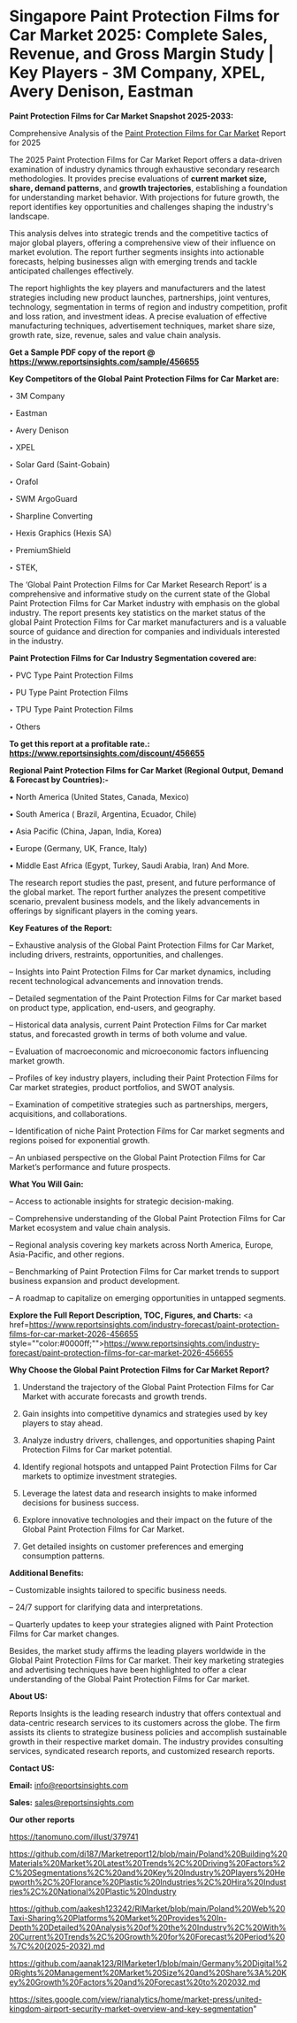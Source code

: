 # Singapore Paint Protection Films for Car Market 2025: Complete Sales, Revenue, and Gross Margin Study | Key Players - 3M Company, XPEL, Avery Denison, Eastman

<strong>Paint Protection Films for Car Market Snapshot 2025-2033:</strong>

Comprehensive Analysis of the <a href=https://www.reportsinsights.com/sample/456655>Paint Protection Films for Car Market</a> Report for 2025

The 2025 Paint Protection Films for Car Market Report offers a data-driven examination of industry dynamics through exhaustive secondary research methodologies. It provides precise evaluations of <strong>current market size, share, demand patterns</strong>, and <strong>growth trajectories</strong>, establishing a foundation for understanding market behavior. With projections for future growth, the report identifies key opportunities and challenges shaping the industry's landscape.

This analysis delves into strategic trends and the competitive tactics of major global players, offering a comprehensive view of their influence on market evolution. The report further segments insights into actionable forecasts, helping businesses align with emerging trends and tackle anticipated challenges effectively.

The report highlights the key players and manufacturers and the latest strategies including new product launches, partnerships, joint ventures, technology, segmentation in terms of region and industry competition, profit and loss ration, and investment ideas. A precise evaluation of effective manufacturing techniques, advertisement techniques, market share size, growth rate, size, revenue, sales and value chain analysis.

<strong>Get a Sample PDF copy of the report @ <a href=https://www.reportsinsights.com/sample/456655 style=color:#0000ff;>https://www.reportsinsights.com/sample/456655</a></strong>

<strong>Key Competitors of the Global Paint Protection Films for Car Market are:</strong>

‣ 3M Company

‣ Eastman

‣ Avery Denison

‣ XPEL

‣ Solar Gard (Saint-Gobain)

‣ Orafol

‣ SWM ArgoGuard

‣ Sharpline Converting

‣ Hexis Graphics (Hexis SA)

‣ PremiumShield

‣ STEK,

The ‘Global Paint Protection Films for Car Market Research Report’ is a comprehensive and informative study on the current state of the Global Paint Protection Films for Car Market industry with emphasis on the global industry. The report presents key statistics on the market status of the global Paint Protection Films for Car market manufacturers and is a valuable source of guidance and direction for companies and individuals interested in the industry.

<strong>Paint Protection Films for Car Industry Segmentation covered are:</strong>

‣ PVC Type Paint Protection Films

‣ PU Type Paint Protection Films

‣ TPU Type Paint Protection Films

‣ Others

<strong>To get this report at a profitable rate.: <a href=https://www.reportsinsights.com/discount/456655 style=color:#0000ff;>https://www.reportsinsights.com/discount/456655</a></strong>

<strong>Regional Paint Protection Films for Car Market (Regional Output, Demand &amp; Forecast by Countries):-</strong>

• North America (United States, Canada, Mexico)

• South America ( Brazil, Argentina, Ecuador, Chile)

• Asia Pacific (China, Japan, India, Korea)

• Europe (Germany, UK, France, Italy)

• Middle East Africa (Egypt, Turkey, Saudi Arabia, Iran) And More.

The research report studies the past, present, and future performance of the global market. The report further analyzes the present competitive scenario, prevalent business models, and the likely advancements in offerings by significant players in the coming years.

<strong>Key Features of the Report:</strong>

– Exhaustive analysis of the Global Paint Protection Films for Car Market, including drivers, restraints, opportunities, and challenges.

– Insights into Paint Protection Films for Car market dynamics, including recent technological advancements and innovation trends.

– Detailed segmentation of the Paint Protection Films for Car market based on product type, application, end-users, and geography.

– Historical data analysis, current Paint Protection Films for Car market status, and forecasted growth in terms of both volume and value.

– Evaluation of macroeconomic and microeconomic factors influencing market growth.

– Profiles of key industry players, including their Paint Protection Films for Car market strategies, product portfolios, and SWOT analysis.

– Examination of competitive strategies such as partnerships, mergers, acquisitions, and collaborations.

– Identification of niche Paint Protection Films for Car market segments and regions poised for exponential growth.

– An unbiased perspective on the Global Paint Protection Films for Car Market’s performance and future prospects.

<strong>What You Will Gain:</strong>

– Access to actionable insights for strategic decision-making.

– Comprehensive understanding of the Global Paint Protection Films for Car Market ecosystem and value chain analysis.

– Regional analysis covering key markets across North America, Europe, Asia-Pacific, and other regions.

– Benchmarking of Paint Protection Films for Car market trends to support business expansion and product development.

– A roadmap to capitalize on emerging opportunities in untapped segments.

<strong>Explore the Full Report Description, TOC, Figures, and Charts:</strong>
<a href=https://www.reportsinsights.com/industry-forecast/paint-protection-films-for-car-market-2026-456655 style=""color:#0000ff;"">https://www.reportsinsights.com/industry-forecast/paint-protection-films-for-car-market-2026-456655</a>

<strong>Why Choose the Global Paint Protection Films for Car Market Report?</strong>

1. Understand the trajectory of the Global Paint Protection Films for Car Market with accurate forecasts and growth trends.

2. Gain insights into competitive dynamics and strategies used by key players to stay ahead.

3. Analyze industry drivers, challenges, and opportunities shaping Paint Protection Films for Car market potential.

4. Identify regional hotspots and untapped Paint Protection Films for Car markets to optimize investment strategies.

5. Leverage the latest data and research insights to make informed decisions for business success.

6. Explore innovative technologies and their impact on the future of the Global Paint Protection Films for Car Market.

7. Get detailed insights on customer preferences and emerging consumption patterns.

<strong>Additional Benefits:</strong>

– Customizable insights tailored to specific business needs.

– 24/7 support for clarifying data and interpretations.

– Quarterly updates to keep your strategies aligned with Paint Protection Films for Car market changes.

Besides, the market study affirms the leading players worldwide in the Global Paint Protection Films for Car market. Their key marketing strategies and advertising techniques have been highlighted to offer a clear understanding of the Global Paint Protection Films for Car market.

<strong><strong>About US</strong>:</strong>

Reports Insights is the leading research industry that offers contextual and data-centric research services to its customers across the globe. The firm assists its clients to strategize business policies and accomplish sustainable growth in their respective market domain. The industry provides consulting services, syndicated research reports, and customized research reports.

<strong>Contact US:</strong>

<p class=><b>Email:</b> <a href=mailto:info@reportsinsights.com>info@reportsinsights.com</a></p>
<p class=><b>Sales:</b> <a href=mailto:sales@reportsinsights.com>sales@reportsinsights.com</a></p>

<strong>Our other reports</strong>

<a href=https://tanomuno.com/illust/379741>https://tanomuno.com/illust/379741</a>

<a href=https://github.com/di187/Marketreport12/blob/main/Poland%20Building%20Materials%20Market%20Latest%20Trends%2C%20Driving%20Factors%2C%20Segmentations%2C%20and%20Key%20Industry%20Players%20Hepworth%2C%20Florance%20Plastic%20Industries%2C%20Hira%20Industries%2C%20National%20Plastic%20Industry>https://github.com/di187/Marketreport12/blob/main/Poland%20Building%20Materials%20Market%20Latest%20Trends%2C%20Driving%20Factors%2C%20Segmentations%2C%20and%20Key%20Industry%20Players%20Hepworth%2C%20Florance%20Plastic%20Industries%2C%20Hira%20Industries%2C%20National%20Plastic%20Industry</a>

<a href=https://github.com/aakesh123242/RIMarket/blob/main/Poland%20Web%20Taxi-Sharing%20Platforms%20Market%20Provides%20In-Depth%20Detailed%20Analysis%20of%20the%20Industry%2C%20With%20Current%20Trends%2C%20Growth%20for%20Forecast%20Period%20%7C%20(2025-2032).md>https://github.com/aakesh123242/RIMarket/blob/main/Poland%20Web%20Taxi-Sharing%20Platforms%20Market%20Provides%20In-Depth%20Detailed%20Analysis%20of%20the%20Industry%2C%20With%20Current%20Trends%2C%20Growth%20for%20Forecast%20Period%20%7C%20(2025-2032).md</a>

<a href=https://github.com/aanak123/RIMarketer1/blob/main/Germany%20Digital%20Rights%20Management%20Market%20Size%20and%20Share%3A%20Key%20Growth%20Factors%20and%20Forecast%20to%202032.md>https://github.com/aanak123/RIMarketer1/blob/main/Germany%20Digital%20Rights%20Management%20Market%20Size%20and%20Share%3A%20Key%20Growth%20Factors%20and%20Forecast%20to%202032.md</a>

<a href=https://sites.google.com/view/rianalytics/home/market-press/united-kingdom-airport-security-market-overview-and-key-segmentation>https://sites.google.com/view/rianalytics/home/market-press/united-kingdom-airport-security-market-overview-and-key-segmentation</a>"
